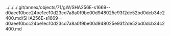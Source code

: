 ../../../.git/annex/objects/71/gW/SHA256E-s1669--d0aee10bcc24be1ec10d23cd7a8a0f9be00d948025e93f2de52bd0dcb34c2400.md/SHA256E-s1669--d0aee10bcc24be1ec10d23cd7a8a0f9be00d948025e93f2de52bd0dcb34c2400.md